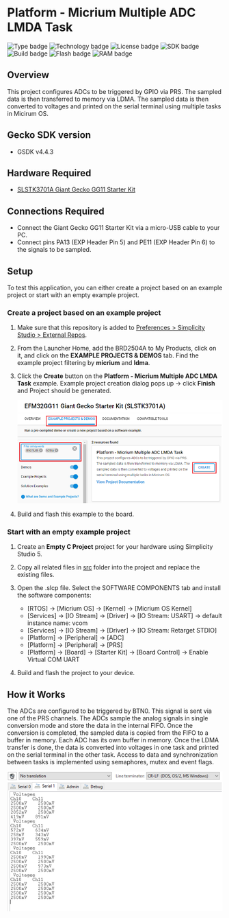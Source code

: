 # Platform - Micrium Multiple ADC LMDA Task #

![Type badge](https://img.shields.io/badge/dynamic/json?url=https://raw.githubusercontent.com/SiliconLabs/application_examples_ci/master/platform_applications/platform_micrium_multiple_adc_ldma_task_common.json&label=Type&query=type&color=green)
![Technology badge](https://img.shields.io/badge/dynamic/json?url=https://raw.githubusercontent.com/SiliconLabs/application_examples_ci/master/platform_applications/platform_micrium_multiple_adc_ldma_task_common.json&label=Technology&query=technology&color=green)
![License badge](https://img.shields.io/badge/dynamic/json?url=https://raw.githubusercontent.com/SiliconLabs/application_examples_ci/master/platform_applications/platform_micrium_multiple_adc_ldma_task_common.json&label=License&query=license&color=green)
![SDK badge](https://img.shields.io/badge/dynamic/json?url=https://raw.githubusercontent.com/SiliconLabs/application_examples_ci/master/platform_applications/platform_micrium_multiple_adc_ldma_task_common.json&label=SDK&query=sdk&color=green)
![Build badge](https://img.shields.io/endpoint?url=https://raw.githubusercontent.com/SiliconLabs/application_examples_ci/master/platform_applications/platform_micrium_multiple_adc_ldma_task_build_status.json)
![Flash badge](https://img.shields.io/badge/dynamic/json?url=https://raw.githubusercontent.com/SiliconLabs/application_examples_ci/master/platform_applications/platform_micrium_multiple_adc_ldma_task_common.json&label=Flash&query=flash&color=blue)
![RAM badge](https://img.shields.io/badge/dynamic/json?url=https://raw.githubusercontent.com/SiliconLabs/application_examples_ci/master/platform_applications/platform_micrium_multiple_adc_ldma_task_common.json&label=RAM&query=ram&color=blue)

## Overview ##

This project configures ADCs to be triggered by GPIO via PRS. The sampled data is then transferred to memory via LDMA. The sampled data is then converted to voltages and printed on the serial terminal using multiple tasks in Micirum OS.  

## Gecko SDK version ##

- GSDK v4.4.3

## Hardware Required ##

- [SLSTK3701A Giant Gecko GG11 Starter Kit](https://www.silabs.com/development-tools/mcu/32-bit/efm32gg11-starter-kit?tab=overview)

## Connections Required ##

- Connect the Giant Gecko GG11 Starter Kit via a micro-USB cable to your PC.
- Connect pins PA13 (EXP Header Pin 5) and PE11 (EXP Header Pin 6) to the signals to be sampled. 

## Setup ##

To test this application, you can either create a project based on an example project or start with an empty example project.

### Create a project based on an example project ###

1. Make sure that this repository is added to [Preferences > Simplicity Studio > External Repos](https://docs.silabs.com/simplicity-studio-5-users-guide/latest/ss-5-users-guide-about-the-launcher/welcome-and-device-tabs).

2. From the Launcher Home, add the BRD2504A to My Products, click on it, and click on the **EXAMPLE PROJECTS & DEMOS** tab. Find the example project filtering by **micrium** and **ldma**.

3. Click the **Create** button on the **Platform - Micrium Multiple ADC LMDA Task** example. Example project creation dialog pops up -> click **Finish** and Project should be generated.

    ![Create_example](image/create_example.png)

4. Build and flash this example to the board.

### Start with an empty example project ###

1. Create an **Empty C Project** project for your hardware using Simplicity Studio 5.

2. Copy all related files in [src](src) folder into the project and replace the existing files.

3. Open the .slcp file. Select the SOFTWARE COMPONENTS tab and install the software components:

    - [RTOS] → [Micrium OS] → [Kernel] → [Micrium OS Kernel]
    - [Services] → [IO Stream] → [Driver] → [IO Stream: USART] → default instance name: vcom
    - [Services] → [IO Stream] → [Driver] → [IO Stream: Retarget STDIO]
    - [Platform] → [Peripheral] → [ADC]
    - [Platform] → [Peripheral] → [PRS]
    - [Platform] → [Board] → [Starter Kit] → [Board Control] → Enable Virtual COM UART

4. Build and flash the project to your device.

## How it Works ##

The ADCs are configured to be triggered by BTN0. This signal is sent via one of the PRS channels. The ADCs sample the analog signals in single conversion mode and store the data in the internal FIFO. Once the conversion is completed, the sampled data is copied from the FIFO to a buffer in memory. Each ADC has its own buffer in memory. Once the LDMA transfer is done, the data is converted into voltages in one task and printed on the serial terminal in the other task. Access to data and synchronization between tasks is implemented using semaphores, mutex and event flags.

![output](image/result.png)

